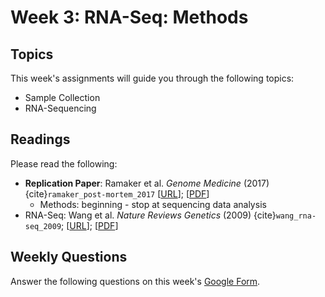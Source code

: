# Week 3: RNA-Seq: Methods

## Topics

This week's assignments will guide you through the following topics:
* Sample Collection 
* RNA-Sequencing

## Readings

Please read the following:
* **Replication Paper**: Ramaker et al. *Genome Medicine* (2017) {cite}`ramaker_post-mortem_2017` [[URL](https://genomemedicine.biomedcentral.com/articles/10.1186/s13073-017-0458-5)]; [[PDF](https://github.com/ShanEllis/capstone-genetics-domain/raw/master/papers/main-paper.pdf)]
    * Methods: beginning - stop at sequencing data analysis 
* RNA-Seq: Wang et al. *Nature Reviews Genetics* (2009) {cite}`wang_rna-seq_2009`; [[URL](https://www.nature.com/articles/nrg2484)]; [[PDF](https://github.com/ShanEllis/capstone-genetics-domain/raw/master/papers/week3/RNA-Seq.pdf)]


## Weekly Questions

Answer the following questions on this week's [Google Form](https://docs.google.com/forms/d/e/1FAIpQLSfhPvVvQMjpkifyTQiQ-mARpNT38X_sdrVIoaWbIY3kiPuvqw/viewform?usp=sf_link).
 
